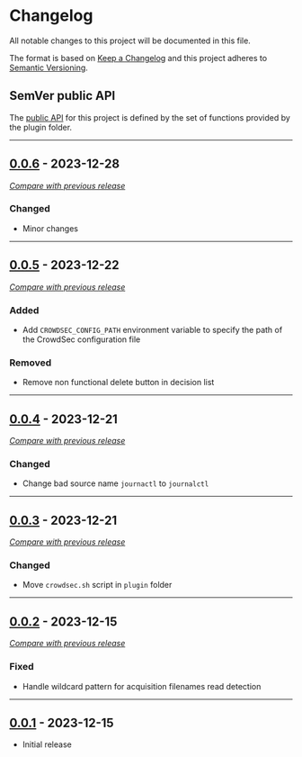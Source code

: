 # Changelog
All notable changes to this project will be documented in this file.

The format is based on [Keep a Changelog](https://keepachangelog.com/en/) and this project adheres to [Semantic Versioning](https://semver.org/spec/v2.0.0.html).

## SemVer public API

The [public API](https://semver.org/spec/v2.0.0.html#spec-item-1)  for this project is defined by the set of 
functions provided by the plugin folder.

---

## [0.0.6](https://github.com/crowdsecurity/cs-whm-plugin/releases/tag/v0.0.6) - 2023-12-28
[_Compare with previous release_](https://github.com/crowdsecurity/cs-whm-plugin/compare/v0.0.5...v0.0.6)

### Changed
- Minor changes
--- 


## [0.0.5](https://github.com/crowdsecurity/cs-whm-plugin/releases/tag/v0.0.5) - 2023-12-22
[_Compare with previous release_](https://github.com/crowdsecurity/cs-whm-plugin/compare/v0.0.4...v0.0.5)

### Added
- Add `CROWDSEC_CONFIG_PATH` environment variable to specify the path of the CrowdSec configuration file

### Removed

- Remove non functional delete button in decision list

--- 


## [0.0.4](https://github.com/crowdsecurity/cs-whm-plugin/releases/tag/v0.0.4) - 2023-12-21
[_Compare with previous release_](https://github.com/crowdsecurity/cs-whm-plugin/compare/v0.0.3...v0.0.4)
### Changed
- Change bad source name `journactl` to `journalctl`

--- 


## [0.0.3](https://github.com/crowdsecurity/cs-whm-plugin/releases/tag/v0.0.3) - 2023-12-21
[_Compare with previous release_](https://github.com/crowdsecurity/cs-whm-plugin/compare/v0.0.2...v0.0.3)

### Changed
- Move `crowdsec.sh` script in `plugin` folder

--- 

## [0.0.2](https://github.com/crowdsecurity/cs-whm-plugin/releases/tag/v0.0.2) - 2023-12-15
[_Compare with previous release_](https://github.com/crowdsecurity/cs-whm-plugin/compare/v0.0.1...v0.0.2)
### Fixed
- Handle wildcard pattern for acquisition filenames read detection

--- 

## [0.0.1](https://github.com/crowdsecurity/cs-whm-plugin/releases/tag/v0.0.1) - 2023-12-15

- Initial release
